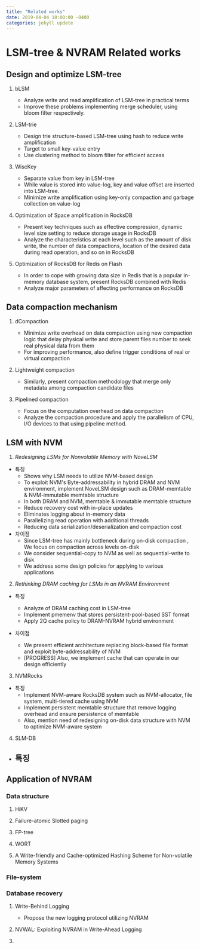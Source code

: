 ```yaml
---
title: "Related works"
date: 2019-04-04 18:00:00 -0400
categories: jekyll update
---
```

# LSM-tree & NVRAM Related works 

## Design and optimize LSM-tree 

1. bLSM
	- Analyze write and read amplification of LSM-tree in practical terms 
	- Improve these problems implementing merge scheduler, using bloom filter respectively.

2. LSM-trie
	- Design trie structure-based LSM-tree using hash to reduce write amplification 
	- Target to small key-value entry
	- Use clustering method to bloom filter for efficient access 

3. WiscKey
	- Separate value from key in LSM-tree
	- While value is stored into value-log, key and value offset are inserted into LSM-tree.
	- Minimize write amplification using key-only compaction and garbage collection on value-log

4. Optimization of Space amplification in RocksDB
	- Present key techniques such as effective compression, dynamic level size setting to reduce storage usage in RocksDB
	- Analyze the characteristics at each level such as the amount of disk write, the number of data compactions, location of the desired data during read operation, and so on in RocksDB

5. Optimization of RocksDB for Redis on Flash
	- In order to cope with growing data size in Redis that is a popular in-memory database system, present RocksDB combined with Redis
	- Analyze major parameters of affecting performance on RocksDB
													

## Data compaction mechanism

1. dCompaction
	- Minimize write overhead on data compaction using new compaction logic that delay physical write and store parent files number to seek real physical data from them
	- For improving performance, also define trigger conditions of real or virtual compaction 
															  
2. Lightweight compaction
	- Similarly, present compaction methodology that merge only metadata among compaction candidate files

3. Pipelined compaction
	- Focus on the computation overhead on data compaction
	- Analyze the compaction procedure and apply the parallelism of CPU, I/O devices to that using pipeline method.
																	  

## LSM with NVM
1.  *Redesigning LSMs for Nonvolatile Memory with NoveLSM*
- 특징
	- Shows why LSM needs to utilize NVM-based design
	- To exploit NVM's Byte-addressability in hybrid DRAM and NVM environment, implement NoveLSM design such as DRAM-memtable & NVM-immutable memtable structure
	- In both DRAM and NVM, memtable & immutable memtable structure
	- Reduce recovery cost with in-place updates
	- Eliminates logging about in-memory data
	- Parallelizing read operation with additional threads
	- Reducing data serialization/deserialization and compaction cost
- 차이점
	- Since LSM-tree has mainly bottleneck during on-disk compaction , We focus on compaction across levels on-disk
	- We consider sequential-copy to NVM as well as sequential-write to disk
	- We address some design policies for applying to various applications

2. *Rethinking DRAM caching for LSMs in an NVRAM Environment*
- 특징
	- Analyze of DRAM caching cost in LSM-tree
	- Implement pmemenv that stores persistent-pool-based SST format
	- Apply 2Q cache policy to DRAM-NVRAM hybrid environment

- 차이점
	- We present efficient architecture replacing block-based file format and exploit byte-addressability of NVM
	- [PROGRESS] Also, we implement cache that can operate in our design efficiently 

3. NVMRocks
- 특징
	- Implement NVM-aware RocksDB system such as NVM-allocator, file system, multi-tiered cache using NVM
	- Implement persistent memtable structure that remove logging overhead and ensure persistence of memtable
	- Also, mention need of redesigning on-disk data structure with NVM to optimize NVM-aware system

4. SLM-DB
- 특징
	- 

## Application of NVRAM 
### Data structure
1. HiKV

2. Failure-atomic Slotted paging

3. FP-tree

4. WORT

5. A Write-friendly and Cache-optimized Hashing Scheme for Non-volatile Memory Systems



### File-system


### Database recovery 

1. Write-Behind Logging
	- Propose the new logging protocol utilizing NVRAM 

2. NVWAL: Exploiting NVRAM in Write-Ahead Logging

3. 
